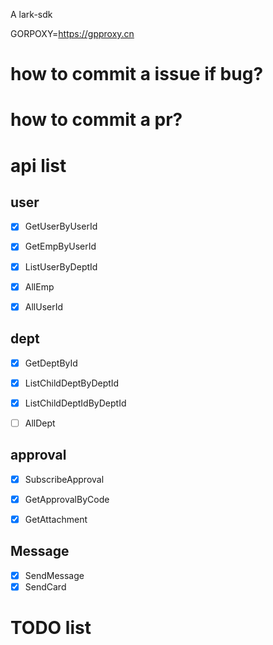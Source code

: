 A lark-sdk

GORPOXY=https://gpproxy.cn

# how to commit a issue if bug?

# how to commit a pr?






# api list
## user
- [x] GetUserByUserId
- [x] GetEmpByUserId
- [x] ListUserByDeptId
- [x] AllEmp
- [x] AllUserId


## dept
- [x] GetDeptById
- [x] ListChildDeptByDeptId
- [x] ListChildDeptIdByDeptId
- [ ] AllDept


## approval
- [x] SubscribeApproval
- [x] GetApprovalByCode


- [x] GetAttachment

## Message
- [x] SendMessage
- [x] SendCard

# TODO list

